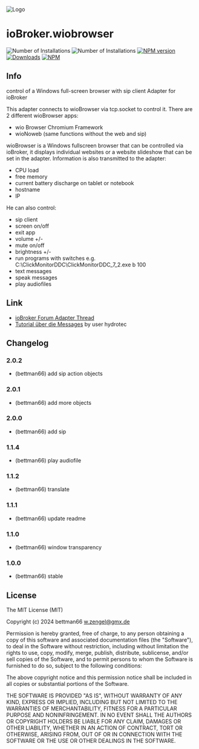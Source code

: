 ![Logo](admin/wiobrowser.png)
# ioBroker.wiobrowser

![Number of Installations](http://iobroker.live/badges/wiobrowser-installed.svg)
![Number of Installations](http://iobroker.live/badges/wiobrowser-stable.svg)
[![NPM version](http://img.shields.io/npm/v/iobroker.wiobrowser.svg)](https://www.npmjs.com/package/iobroker.wiobrowser)
[![Downloads](https://img.shields.io/npm/dm/iobroker.wiobrowser.svg)](https://www.npmjs.com/package/iobroker.wiobrowser)
[![NPM](https://nodei.co/npm/iobroker.wiobrowser.png?downloads=true)](https://nodei.co/npm/iobroker.wiobrowser/)

## Info
control of a Windows full-screen browser with sip client
Adapter for ioBroker

This adapter connects to wioBrowser via tcp.socket to control it. There are 2 different wioBrowser apps:
+ wio Browser Chromium Framework
+ wioNoweb (same functions without the web and sip)

wioBrowser is a Windows fullscreen browser that can be controlled via ioBroker, it displays individual websites or a website slideshow that can be set in the adapter. Information is also transmitted to the adapter:
+ CPU load
+ free memory
+ current battery discharge on tablet or notebook
+ hostname
+ IP

He can also control:
+ sip client
+ screen on/off
+ exit app
+ volume +/-
+ mute on/off
+ brightness +/-
+ run programs with switches e.g. C:\ClickMonitorDDC\ClickMonitorDDC_7_2.exe b 100
+ text messages
+ speak messages
+ play audiofiles

## Link
* [ioBroker Forum Adapter Thread](https://forum.iobroker.net/topic/50982/neuer-adapter-wiobrowser-f%C3%BCr-windows)
* [Tutorial über die Messages](https://forum.iobroker.net/topic/51534/tutorial-wiobrowser-windows-desktop-popup-messages) by user hydrotec

## Changelog
### 2.0.2
* (bettman66) add sip action objects

### 2.0.1
* (bettman66) add more objects

### 2.0.0
* (bettman66) add sip

### 1.1.4
* (bettman66) play audiofile

### 1.1.2
* (bettman66) translate

### 1.1.1
* (bettman66) update readme

### 1.1.0
* (bettman66) window transparency

### 1.0.0
* (bettman66) stable

## License
The MIT License (MIT)

Copyright (c) 2024 bettman66 <w.zengel@gmx.de>

Permission is hereby granted, free of charge, to any person obtaining a copy
of this software and associated documentation files (the "Software"), to deal
in the Software without restriction, including without limitation the rights
to use, copy, modify, merge, publish, distribute, sublicense, and/or sell
copies of the Software, and to permit persons to whom the Software is
furnished to do so, subject to the following conditions:

The above copyright notice and this permission notice shall be included in
all copies or substantial portions of the Software.

THE SOFTWARE IS PROVIDED "AS IS", WITHOUT WARRANTY OF ANY KIND, EXPRESS OR
IMPLIED, INCLUDING BUT NOT LIMITED TO THE WARRANTIES OF MERCHANTABILITY,
FITNESS FOR A PARTICULAR PURPOSE AND NONINFRINGEMENT. IN NO EVENT SHALL THE
AUTHORS OR COPYRIGHT HOLDERS BE LIABLE FOR ANY CLAIM, DAMAGES OR OTHER
LIABILITY, WHETHER IN AN ACTION OF CONTRACT, TORT OR OTHERWISE, ARISING FROM,
OUT OF OR IN CONNECTION WITH THE SOFTWARE OR THE USE OR OTHER DEALINGS IN
THE SOFTWARE.
